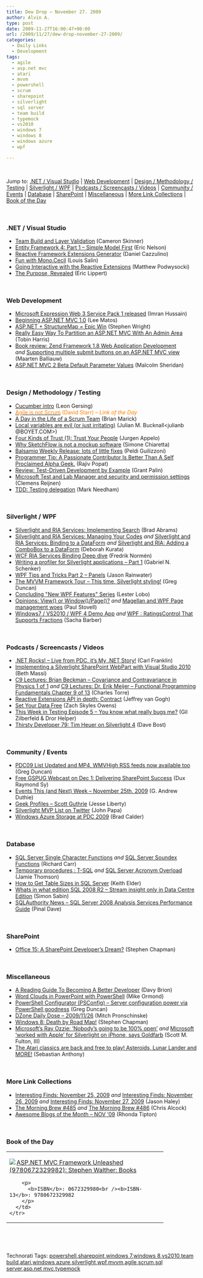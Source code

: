 ```yaml
---
title: Dew Drop – November 27. 2009
author: Alvin A.
type: post
date: 2009-11-27T16:00:47+00:00
url: /2009/11/27/dew-drop-november-27-2009/
categories:
  - Daily Links
  - Development
tags:
  - agile
  - asp.net mvc
  - atari
  - mvvm
  - powershell
  - scrum
  - sharepoint
  - silverlight
  - sql server
  - team build
  - typemock
  - vs2010
  - windows 7
  - windows 8
  - windows azure
  - wpf

---
```

&#160;

Jump to: [.NET / Visual Studio][1] | [Web Development][2] | [Design / Methodology / Testing][3] | [Silverlight / WPF][4] | [Podcasts / Screencasts / Videos][5] | [Community / Events][6] | [Database][7] | [SharePoint][8] | [Miscellaneous][9] | [More Link Collections][10] | [Book of the Day][11] 

&#160;

### <a name="dotnet"></a>.NET / Visual Studio

  * [Team Build and Layer Validation][12] (Cameron Skinner)
  * [Entity Framework 4: Part 1 &#8211; Simple Model First][13] (Eric Nelson)
  * [Reactive Framework Extensions Generator][14] (Daniel Cazzulino)
  * [Fun with Mono.Cecil][15] (Louis Salin)
  * [Going Interactive with the Reactive Extensions][16] (Matthew Podwysocki)
  * [The Purpose, Revealed][17] (Eric Lippert)

&#160;

### <a name="web"></a>Web Development

  * [Microsoft Expression Web 3 Service Pack 1 released][18] (Imran Hussain)
  * [Beginning ASP.NET MVC 1.0][19] (Lee Matos)
  * [ASP.NET + StructureMap = Epic Win][20] (Stephen Wright)
  * [Really Easy Way To Partition an ASP.NET MVC With An Admin Area][21] (Tobin Harris)
  * [Book review: Zend Framework 1.8 Web Application Development][22] _and_&#160;[Supporting multiple submit buttons on an ASP.NET MVC view][23] (Maarten Balliauw)
  * [ASP.NET MVC 2 Beta Default Parameter Values][24] (Malcolm Sheridan)

&#160;

### <a name="design"></a>Design / Methodology / Testing

  * [Cucumber intro][25] (Leon Gersing)
  * [<font color="#ff8000">Agile is not Scrum</font>][26] <font color="#ff8000">(David Starr) <em>– Link of the Day</em></font>
  * [A Day in the Life of a Scrum Team][27] (Brian Marick)
  * [Local variables are evil (or just irritating)][28] (Julian M. Bucknall<julianb @BOYET.COM>)
  * [Four Kinds of Trust (1): Trust Your People][29] (Jurgen Appelo)
  * [Why SketchFlow is not a mockup software][30] (Simone Chiaretta)
  * [Balsamiq Weekly Release: lots of little fixes][31] (Peldi Guilizzoni)
  * [Programmer Tip: A Passionate Contributor Is Better Than A Self Proclaimed Alpha Geek.][32] (Rajiv Popat)
  * [Review: Test-Driven Development by Example][33] (Grant Palin)
  * [Microsoft Test and Lab Manager and security and permission settings][34] (Clemens Reijnen)
  * [TDD: Testing delegation][35] (Mark Needham)

&#160;

### <a name="silverlight"></a>Silverlight / WPF

  * [Silverlight and RIA Services: Implementing Search][36] (Brad Abrams)
  * [Silverlight and RIA Services: Managing Your Codes][37] _and_&#160;[Silverlight and RIA Services: Binding to a DataForm][38] _and_&#160;[Silverlight and RIA: Adding a ComboBox to a DataForm][39] (Deborah Kurata)
  * [WCF RIA Services Binding Deep dive][40] (Fredrik Normén)
  * [Writing a profiler for Silverlight applications – Part 1][41] (Gabriel N. Schenker)
  * [WPF Tips and Tricks Part 2 – Panels][42] (Jason Rainwater)
  * [The MVVM Framework Tour – This time, Silverlight styling!][43] (Greg Duncan)
  * [Concluding "New WPF Features" Series][44] (Lester Lobo)
  * [Opinions: View() or Window()/Page()?][45] _and_&#160;[Magellan and WPF Page management woes][46] (Paul Stovell)
  * [Windows7 / VS2010 / WPF 4 Demo App][47] _and_&#160;[WPF : RatingsControl That Supports Fractions][48] (Sacha Barber)

&#160;

### <a name="podcasts"></a>Podcasts / Screencasts / Videos

  * [.NET Rocks! &#8211; Live from PDC, it&#8217;s My .NET Story!][49] (Carl Franklin)
  * [Implementing a Silverlight SharePoint WebPart with Visual Studio 2010][50] (Beth Massi)
  * [C9 Lectures: Brian Beckman &#8211; Covariance and Contravariance in Physics 1 of 1][51] _and_&#160;[C9 Lectures: Dr. Erik Meijer &#8211; Functional Programming Fundamentals Chapter 9 of 13][52] (Charles Torre)
  * [Reactive Extensions API in depth: Contract][53] (Jeffrey van Gogh)
  * [Set Your Data Free][54] (Zach Skyles Owens)
  * [This Week in Testing Episode 5 &#8211; You know what really bugs me?][55] (Gil Zilberfeld & Dror Helper)
  * [Thirsty Developer 79: Tim Heuer on Silverlight 4][56] (Dave Bost)

&#160;

### <a name="events"></a>Community / Events

  * [PDC09 List Updated and MP4, WMVHigh RSS feeds now available too][57] (Greg Duncan)
  * [Free GSPUG Webcast on Dec 1: Delivering SharePoint Success][58] (Dux Raymond Sy)
  * [Events This (and Next) Week – November 25th, 2009][59] (G. Andrew Duthie)
  * [Geek Profiles – Scott Guthrie][60] (Jesse Liberty)
  * [Silverlight MVP List on Twitter][61] (John Papa)
  * [Windows Azure Storage at PDC 2009][62] (Brad Calder)

&#160;

### <a name="db"></a>Database

  * [SQL Server Single Character Functions][63] _and_&#160;[SQL Server Soundex Functions][64] (Richard Carr)
  * [Temporary procedures : T-SQL][65] _and_&#160;[SQL Server Acronym Overload][66] (Jamie Thomson)
  * [How to Get Table Sizes in SQL Server][67] (Keith Elder)
  * [Whats in what edition SQL 2008 R2 &#8211; Stream insight only in Data Centre Edition][68] (Simon Sabin)
  * [SQLAuthority News – SQL Server 2008 Analysis Services Performance Guide][69] (Pinal Dave)

&#160;

### <a name="sp"></a>SharePoint

  * [Office 15: A SharePoint Developer’s Dream?][70] (Stephen Chapman)

&#160;

### <a name="misc"></a>Miscellaneous

  * [A Reading Guide To Becoming A Better Developer][71] (Davy Brion)
  * [Word Clouds in PowerPoint with PowerShell][72] (Mike Ormond)
  * [PowerShell Configurator (PSConfig) – Server configuration power via PowerShell goodness][73] (Greg Duncan)
  * [DZone Daily Dose &#8211; 2009/11/26][74] (Mitch Pronschinske)
  * [Windows 8: Death by Road Map!][75] (Stephen Chapman)
  * [Microsoft&#8217;s Ray Ozzie: &#8216;Nobody&#8217;s going to be 100% open&#8217;][76] _and_&#160;[Microsoft &#8216;worked with Apple&#8217; for Silverlight on iPhone, says Goldfarb][77] (Scott M. Fulton, III)
  * [The Atari classics are back and free to play! Asteroids, Lunar Lander and MORE!][78] (Sebastian Anthony)

&#160;

### <a name="links"></a>More Link Collections

  * [Interesting Finds: November 25, 2009][79] _and_&#160;[Interesting Finds: November 26, 2009][80] _and_&#160;[Interesting Finds: November 27, 2009][81] (Jason Haley)
  * [The Morning Brew #485][82] _and_&#160;[The Morning Brew #486][83] (Chris Alcock)
  * [Awesome Blogs of the Month – NOV ‘09][84] (Rhonda Tipton)

&#160;

### <a name="book"></a>Book of the Day

<div style="padding-bottom: 0px; margin: 0px; padding-left: 0px; padding-right: 0px; display: inline; float: none; padding-top: 0px" id="scid:7dc1bd33-94bd-46fd-a20b-0131235bcd47:d50cea37-0217-449a-9365-4fcb05a3f7aa" class="wlWriterSmartContent">
  <table cellspacing="0" cellpadding="2" width="400" border="0" unselectable="on">
    <tr>
      <td valign="top" width="400">
        <p>
          <a title="ASP.NET MVC Framework Unleashed (9780672329982): Stephen Walther: Books" href="http://www.amazon.com/exec/obidos/ASIN/0672329980/alvinashcraft-20"><img data-recalc-dims="1" decoding="async" src="https://i0.wp.com/images.amazon.com/images/P/0672329980.01.MZZZZZZZ.jpg?w=660" border="0" align="left" style="float:left" />ASP.NET MVC Framework Unleashed (9780672329982): Stephen Walther: Books</a>
        </p>
        
        <p>
          <b>ISBN</b>: 0672329980<br /><b>ISBN-13</b>: 9780672329982
        </p>
      </td>
    </tr>
  </table>
</div>

&#160;

<div style="padding-bottom: 0px; margin: 0px; padding-left: 0px; padding-right: 0px; display: inline; float: none; padding-top: 0px" id="scid:C16BAC14-9A3D-4c50-9394-FBFEF7A93539:f4050813-ea27-4a16-b24b-05a315d62d04" class="wlWriterSmartContent">
  <!--dotnetkickit-->
</div>

&#160;

<div style="padding-bottom: 0px; margin: 0px; padding-left: 0px; padding-right: 0px; display: inline; float: none; padding-top: 0px" id="scid:0767317B-992E-4b12-91E0-4F059A8CECA8:2b39647b-2d67-45bf-9583-25bcf527f435" class="wlWriterSmartContent">
  Technorati Tags: <a href="http://technorati.com/tags/powershell" rel="tag">powershell</a>,<a href="http://technorati.com/tags/sharepoint" rel="tag">sharepoint</a>,<a href="http://technorati.com/tags/windows+7" rel="tag">windows 7</a>,<a href="http://technorati.com/tags/windows+8" rel="tag">windows 8</a>,<a href="http://technorati.com/tags/vs2010" rel="tag">vs2010</a>,<a href="http://technorati.com/tags/team+build" rel="tag">team build</a>,<a href="http://technorati.com/tags/atari" rel="tag">atari</a>,<a href="http://technorati.com/tags/windows+azure" rel="tag">windows azure</a>,<a href="http://technorati.com/tags/silverlight" rel="tag">silverlight</a>,<a href="http://technorati.com/tags/wpf" rel="tag">wpf</a>,<a href="http://technorati.com/tags/mvvm" rel="tag">mvvm</a>,<a href="http://technorati.com/tags/agile" rel="tag">agile</a>,<a href="http://technorati.com/tags/scrum" rel="tag">scrum</a>,<a href="http://technorati.com/tags/sql+server" rel="tag">sql server</a>,<a href="http://technorati.com/tags/asp.net+mvc" rel="tag">asp.net mvc</a>,<a href="http://technorati.com/tags/typemock" rel="tag">typemock</a>
</div>

<div class="wlWriterHeaderFooter" style="margin:0px; padding:0px 0px 0px 0px;">
  <p>
    <br /> </div>

 [1]: https://morningdew-bpc6g3a0fgaxdxcu.eastus2-01.azurewebsites.net/#dotnet
 [2]: https://morningdew-bpc6g3a0fgaxdxcu.eastus2-01.azurewebsites.net/#web
 [3]: https://morningdew-bpc6g3a0fgaxdxcu.eastus2-01.azurewebsites.net/#design
 [4]: https://morningdew-bpc6g3a0fgaxdxcu.eastus2-01.azurewebsites.net/#silverlight
 [5]: https://morningdew-bpc6g3a0fgaxdxcu.eastus2-01.azurewebsites.net/#podcasts
 [6]: https://morningdew-bpc6g3a0fgaxdxcu.eastus2-01.azurewebsites.net/#events
 [7]: https://morningdew-bpc6g3a0fgaxdxcu.eastus2-01.azurewebsites.net/#db
 [8]: https://morningdew-bpc6g3a0fgaxdxcu.eastus2-01.azurewebsites.net/#sp
 [9]: https://morningdew-bpc6g3a0fgaxdxcu.eastus2-01.azurewebsites.net/#misc
 [10]: https://morningdew-bpc6g3a0fgaxdxcu.eastus2-01.azurewebsites.net/#links
 [11]: https://morningdew-bpc6g3a0fgaxdxcu.eastus2-01.azurewebsites.net/#book
 [12]: http://blogs.msdn.com/camerons/archive/2009/11/25/team-build-and-layer-validation.aspx
 [13]: http://channel9.msdn.com/posts/Eric+Nelson/Entity-Framework-4-Part-1-Simple-Model-First/
 [14]: http://www.clariusconsulting.net/blogs/kzu/archive/2009/11/26/ReactiveFrameworkExtensionsGenerator.aspx
 [15]: http://feedproxy.google.com/~r/LosTechies/~3/WDm_ERb6AU8/fun-with-mono-cecil.aspx
 [16]: http://codebetter.com/blogs/matthew.podwysocki/archive/2009/11/25/going-interactive-with-the-reactive-extensions.aspx
 [17]: http://blogs.msdn.com/ericlippert/archive/2009/11/25/the-purpose-revealed.aspx
 [18]: http://feedproxy.google.com/~r/Ithinkdiff/~3/YLK0_9FQF1U/
 [19]: http://feeds.dzone.com/~r/zones/dotnet/~3/qEP6ENwyqxw/beginning-asp-net-mvc
 [20]: http://feedproxy.google.com/~r/Devlicious/~3/IohES3KsuFg/asp-net-structuremap-epic-win.aspx
 [21]: http://feedproxy.google.com/~r/blog_of_tobin/~3/CgOj4tyfHlo/
 [22]: http://blog.maartenballiauw.be/post.aspx?id=a9794b9c-0b75-4c3d-8e61-fb25ad56be53
 [23]: http://blog.maartenballiauw.be/post.aspx?id=b770b0fc-e554-4204-94f6-7cb14970dd14
 [24]: http://feedproxy.google.com/~r/netCurryRecentArticles/~3/5dxXauIA-iw/ShowArticle.aspx
 [25]: http://feedproxy.google.com/~r/fallenrogue/~3/TiXlJ0d29DE/257331789
 [26]: http://www.pluralsight.com/community/blogs/starr/archive/2009/11/25/agile-is-not-scrum.aspx
 [27]: http://www.exampler.com/blog/2009/11/25/a-day-in-the-life-of-a-scrum-team/
 [28]: http://blog.boyet.com/blog/blog/local-variables-are-evil-or-just-irritating/
 [29]: http://feedproxy.google.com/~r/noop/~3/0YflhAKs6Sw/four-kinds-of-trust-1-trust-your-people.html
 [30]: http://feedproxy.google.com/~r/Codeclimber/~3/JL7HI3KdEJU/why-sketchflow-is-not-a-mockup-software.aspx
 [31]: http://feedproxy.google.com/~r/balsamiq/~3/94S0V3tojEo/
 [32]: http://www.thousandtyone.com/blog/ProgrammerTipAPassionateContributorIsBetterThanASelfProclaimedAlphaGeek.aspx
 [33]: http://grantpalin.com/2009/11/26/review-test-driven-development-by-example/
 [34]: http://feedproxy.google.com/~r/clemensreijnen/qzrF/~3/m8buH1iiL_g/post.aspx
 [35]: http://feedproxy.google.com/~r/MarkNeedham/~3/4LDzMOWhEoI/
 [36]: http://blogs.msdn.com/brada/archive/2009/11/25/silverlight-and-ria-services-implementing-search.aspx
 [37]: http://msmvps.com/blogs/deborahk/archive/2009/11/25/silverlight-and-ria-services-managing-your-codes.aspx
 [38]: http://msmvps.com/blogs/deborahk/archive/2009/11/25/silverlight-and-ria-services-binding-to-a-dataform.aspx
 [39]: http://msmvps.com/blogs/deborahk/archive/2009/11/25/silverlight-and-ria-adding-a-combobox-to-a-dataform.aspx
 [40]: http://weblogs.asp.net/fredriknormen/archive/2009/11/27/wcf-ria-services-binding-deep-dive.aspx
 [41]: http://feedproxy.google.com/~r/LosTechies/~3/9yYmsNEtyU4/writing-a-profiler-for-silverlight-applications-part-1.aspx
 [42]: http://attachedwpf.com/blog/2009/11/26/wpf-tips-and-tricks-part-2-panels/
 [43]: http://coolthingoftheday.blogspot.com/2009/11/mvvm-framework-tour-this-time.html
 [44]: http://blogs.msdn.com/llobo/archive/2009/11/25/concluding-new-wpf-features-series.aspx
 [45]: http://www.paulstovell.com/magellan-view-return-values
 [46]: http://www.paulstovell.com/magellan-page-management
 [47]: http://sachabarber.net/?p=609
 [48]: http://sachabarber.net/?p=617
 [49]: http://www.dotnetrocks.com/default.aspx?ShowNum=502
 [50]: http://channel9.msdn.com/posts/funkyonex/Implementing-a-Silverlight-SharePoint-WebPart-with-Visual-Studio-2010/
 [51]: http://channel9.msdn.com/shows/Going+Deep/C9-Lectures-Brian-Beckman-Covariance-and-Contravariance-in-Physics-1-of-1/
 [52]: http://channel9.msdn.com/shows/Going+Deep/C9-Lectures-Dr-Erik-Meijer-Functional-Programming-Fundamentals-Chapter-9-of-13/
 [53]: http://channel9.msdn.com/posts/J.Van.Gogh/Reactive-Extensions-API-in-depth-Contract/
 [54]: http://channel9.msdn.com/posts/ZachSkylesOwens/Set-Your-Data-Free/
 [55]: http://learn.typemock.com/this-week-in-test/2009/11/26/episode-5-you-know-what-really-bugs-me.html
 [56]: http://feedproxy.google.com/~r/ThirstyDeveloperPodcast/~3/_jQZq8zyj60/ThirstyDeveloper79TimHeuerOnSilverlight4.aspx
 [57]: http://coolthingoftheday.blogspot.com/2009/11/pdc09-list-updated-and-mp4-wmvhigh-rss.html
 [58]: http://feedproxy.google.com/~r/Meetdux/~3/ltHHdEtz-jw/free-gspug-webcast-on-dec-1-delivering-sharepoint-success.aspx
 [59]: http://blogs.msdn.com/gduthie/archive/2009/11/25/events-this-and-next-week-november-25th-2009.aspx
 [60]: http://feedproxy.google.com/~r/JesseLiberty-SilverlightGeek/~3/s756x1sO1b8/geek-profiles-scott-guthrie.aspx
 [61]: http://feedproxy.google.com/~r/JohnPapa/~3/JvO-mtCntOY/
 [62]: http://blogs.msdn.com/windowsazure/archive/2009/11/25/windows-azure-storage-at-pdc-2009.aspx
 [63]: http://feedproxy.google.com/~r/BlackwaspLatestAdditions/~3/MyUEgS0LK04/SQLSingleCharFunctions.aspx
 [64]: http://feedproxy.google.com/~r/BlackwaspLatestAdditions/~3/tTSrCc-ekzc/SQLSoundexFunctions.aspx
 [65]: http://feedproxy.google.com/~r/jamiet/~3/waGpNb62kjY/temporary-procedures-sql-server.aspx
 [66]: http://feedproxy.google.com/~r/jamiet/~3/8hbwEfxpJnM/acronym-overload-sql-server.aspx
 [67]: http://feedproxy.google.com/~r/keithelder/~3/NtCfCwB0zR4/how-to-get-table-sizes-in-sql-server.aspx
 [68]: http://feedproxy.google.com/~r/SimonsSqlServerStuff/~3/TCrfayRiLlQ/Whats-in-what-edition-SQL-2008-R2---Stream-insight-only-in-Data-Centre-Edition.aspx
 [69]: http://blog.sqlauthority.com/2009/11/26/sqlauthority-news-sql-server-2008-analysis-services-performance-guide/
 [70]: http://feedproxy.google.com/~r/msftkitchenfeed/~3/47iqsAYtFvs/office-15-a-sharepoint-developers-dream.html
 [71]: http://feedproxy.google.com/~r/davybrion/~3/S1FP15PVt8E/
 [72]: http://feedproxy.google.com/~r/mikeormond/~3/IhwCA2hsQ4o/259441096
 [73]: http://coolthingoftheday.blogspot.com/2009/11/powershell-configurator-psconfig-server.html
 [74]: http://feeds.dzone.com/~r/zones/dotnet/~3/hxDxh44Npww/dzone-daily-dose-20091126
 [75]: http://feedproxy.google.com/~r/msftkitchenfeed/~3/fXrjY8_OPOw/windows-8-death-by-road-map.html
 [76]: http://feeds.betanews.com/~r/bn/~3/ujZ1LiPTXVY/1259178742
 [77]: http://feeds.betanews.com/~r/bn/~3/PaM3mzxdvKk/1259185079
 [78]: http://www.pheedcontent.com/click.phdo?i=a36f4b15ace054b4e05034d91c9a5194
 [79]: http://jasonhaley.com/blog/post.aspx?id=ce53b0e0-6ecb-4bb4-b663-d08cc91da5a9
 [80]: http://jasonhaley.com/blog/post.aspx?id=2901f449-eb0b-41df-b4d3-bdcd51ad1ffb
 [81]: http://jasonhaley.com/blog/post.aspx?id=6c6c7c1c-d3f0-4332-9705-0ed2e21f3b1e
 [82]: http://feedproxy.google.com/~r/ReflectivePerspective/~3/ThtwWvFW6SM/
 [83]: http://feedproxy.google.com/~r/ReflectivePerspective/~3/ouB0OaSl5UM/
 [84]: http://rtipton.wordpress.com/2009/11/27/awesome-blogs-of-the-month-nov-09/